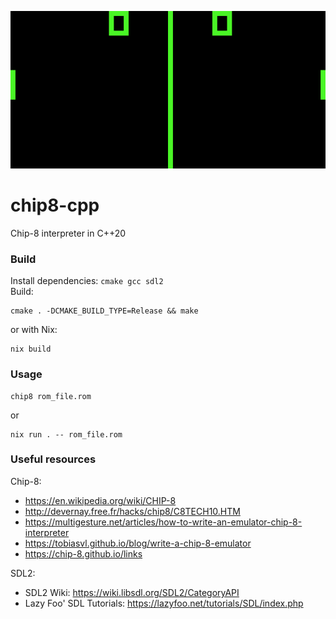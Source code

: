 ![screenshot](./assets/screenshot.png)

# chip8-cpp
Chip-8 interpreter in C++20

### Build
Install dependencies: `cmake gcc sdl2` \
Build:
```
cmake . -DCMAKE_BUILD_TYPE=Release && make
```

or with Nix:
```
nix build
```

### Usage
```
chip8 rom_file.rom
```
or
```
nix run . -- rom_file.rom
```

### Useful resources

Chip-8:
- https://en.wikipedia.org/wiki/CHIP-8
- http://devernay.free.fr/hacks/chip8/C8TECH10.HTM
- https://multigesture.net/articles/how-to-write-an-emulator-chip-8-interpreter
- https://tobiasvl.github.io/blog/write-a-chip-8-emulator
- https://chip-8.github.io/links

SDL2:
- SDL2 Wiki: https://wiki.libsdl.org/SDL2/CategoryAPI
- Lazy Foo' SDL Tutorials: https://lazyfoo.net/tutorials/SDL/index.php
